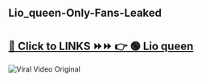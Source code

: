 
 ## Lio_queen-Only-Fans-Leaked

# <h2><a href="https://clipsfans.com/Lio_queen&ref=git">🔗 Click to LINKS ⏩⏩ 👉 🟢 Lio queen </a></h2>

<a href="https://clipsfans.com/Lio_queen&ref=git" rel="nofollow" data-target="animated-image.originalLink"><img src="https://i.ibb.co.com/xMMVF88/686577567.gif" alt="Viral Video Original" style="max-width: 100%; display: inline-block;" data-target="animated-image.originalImage"></a>
